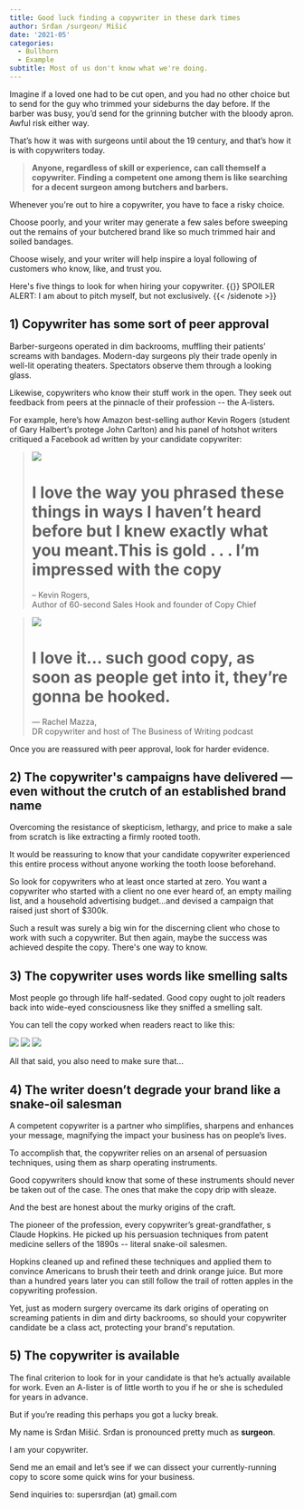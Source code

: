 ```yaml
---
title: Good luck finding a copywriter in these dark times
author: Srđan /surgeon/ Mišić
date: '2021-05'
categories:
  - Bullhorn
  - Example
subtitle: Most of us don't know what we're doing.
---
```


Imagine if a loved one had to be cut open, and you had no other choice but to send for the guy who trimmed your sideburns the day before. If the barber was busy, you’d send for the grinning butcher with the bloody apron. Awful risk either way.

That’s how it was with surgeons until about the 19 century, and that’s how it is with copywriters today.

> **Anyone, regardless of skill or experience, can call themself a copywriter. Finding a competent one among them is like searching for a decent surgeon among butchers and barbers.**

Whenever you're out to hire a copywriter, you have to face a risky choice.

Choose poorly, and your writer may generate a few sales before sweeping out the remains of your butchered brand like so much trimmed hair and soiled bandages.

Choose wisely, and your writer will help inspire a loyal following of customers who know, like, and trust you.

Here's five things to look for when hiring your copywriter.
{{<sidenote>}} SPOILER ALERT: I am about to pitch myself, but not exclusively. {{< /sidenote >}} 

## 1) Copywriter has some sort of peer approval

Barber-surgeons operated in dim backrooms, muffling their patients’ screams with bandages. Modern-day surgeons ply their trade openly in well-lit operating theaters. Spectators observe them through a looking glass.

Likewise, copywriters who know their stuff work in the open. They seek out feedback from peers at the pinnacle of their profession -- the A-listers.

For example, here’s how Amazon best-selling author Kevin Rogers (student of Gary Halbert’s protege John Carlton) and his panel of hotshot writers critiqued a Facebook ad written by your candidate copywriter: 

> ![](/images/rogers.png)
>
> # **I love the way you phrased these things in ways I haven’t heard before but I knew exactly what you meant.This is gold . . . I’m impressed with the copy**
>
>  – Kevin Rogers,  
> Author of 60-second Sales Hook and founder of Copy Chief

>
> ![](/images/mazza.png)
>
> # **I love it… such good copy, as soon as people get into it, they’re gonna be hooked.**
>
> — Rachel Mazza,  
> DR copywriter and host of The Business of Writing podcast

Once you are reassured with peer approval, look for harder evidence.

## 2) The copywriter's campaigns have delivered — even without the crutch of an established brand name

Overcoming the resistance of skepticism, lethargy, and price to make a sale from scratch is like extracting a firmly rooted tooth. 

It would be reassuring to know that your candidate copywriter experienced this entire process without anyone working the tooth loose beforehand. 

So look for copywriters who at least once started at zero. You want a copywriter who started with a client no one ever heard of, an empty mailing list, and a household advertising budget...and devised a campaign that raised just short of $300k.

Such a result was surely a big win for the discerning client who chose to work with such a copywriter.
But then again, maybe the success was achieved despite the copy. There's one way to know.

## 3) The copywriter uses words like smelling salts

Most people go through life half-sedated. Good copy ought to jolt readers back into wide-eyed consciousness like they sniffed a smelling salt.

You can tell the copy worked when readers react to like this:

![](/images/phil.png)
![](/images/joe.png)
![](/images/jim.png)

All that said, you also need to make sure that...

## 4) The writer doesn’t degrade your brand like a snake-oil salesman

A competent copywriter is a partner who simplifies, sharpens and enhances your message, magnifying the impact your business has on people’s lives.

To accomplish that, the copywriter relies on an arsenal of persuasion techniques, using them as sharp operating instruments.

Good copywriters should know that some of these instruments should never be taken out of the case. The ones that make the copy drip with sleaze.

And the best are honest about the murky origins of the craft.

The pioneer of the profession, every copywriter’s great-grandfather, s Claude Hopkins. He picked up his persuasion techniques from patent medicine sellers of the 1890s -- literal snake-oil salesmen.

Hopkins cleaned up and refined these techniques and applied them to convince Americans to brush their teeth and drink orange juice. But more than a hundred years later you can still follow the trail of rotten apples in the copywriting profession.

Yet, just as modern surgery overcame its dark origins of operating on screaming patients in dim and dirty backrooms, so should your copywriter candidate be a class act, protecting your brand's reputation.

## 5) The copywriter is available

The final criterion to look for in your candidate is that he’s actually available for work. Even an A-lister is of little worth to you if he or she is scheduled for years in advance.

But if you’re reading this perhaps you got a lucky break.

My name is Srđan Mišić. Srđan is pronounced pretty much as **surgeon**.

I am your copywriter.

Send me an email and let’s see if we can dissect your currently-running copy to score some quick wins for your business. 

Send inquiries to: supersrdjan (at) gmail.com


